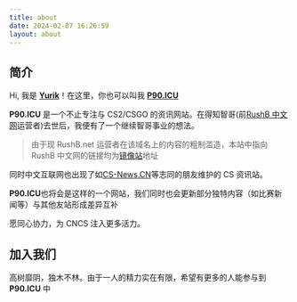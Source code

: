 ```yaml
---
title: about
date: 2024-02-07 16:26:59
layout: about
---
```


## 简介

Hi, 我是 [**Yurik**](//yurik.cafe)！在这里，你也可以叫我 [**P90.ICU**](//p90.icu)

**P90.ICU** 是一个不止专注与 CS2/CSGO 的资讯网站。在得知智哥(前[RushB 中文网](//RushB.net.cn)运营者)去世后，我便有了一个继续智哥事业的想法。

> 由于现 RushB.net 运营者在该域名上的内容的粗制滥造，本站中指向 RushB 中文网的链接均为[镜像站](//RushB.net.cn)地址

同时中文互联网也出现了如[CS-News.CN](//www.cs-news.cn/)等志同的朋友维护的 CS 资讯站。

**P90.ICU**也将会是这样的一个网站，我们同时也会更新部分独特内容（如比赛新闻等）与其他友站形成差异互补

愿同心协力，为 CNCS 注入更多活力。

## 加入我们

高树靡阴，独木不林。由于一人的精力实在有限，希望有更多的人能参与到 **P90.ICU** 中
